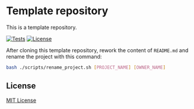 # Template repository

This is a template repository.

[![Tests](https://github.com/aifrak/template-repo/actions/workflows/tests.yml/badge.svg)](https://github.com/aifrak/template-repo/actions/workflows/tests.yml)
[![License](https://img.shields.io/github/license/aifrak/template-repo?color=blue)](https://github.com/aifrak/template-repo/blob/master/LICENSE)

After cloning this template repository, rework the content of `README.md` and
rename the project with this command:

```bash
bash ./scripts/rename_project.sh [PROJECT_NAME] [OWNER_NAME]
```

## License

[MIT License](https://github.com/aifrak/template-repo/blob/main/LICENSE)
